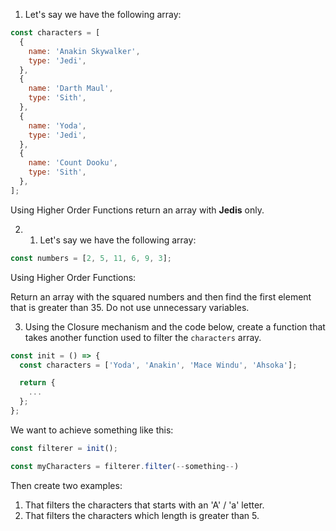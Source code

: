1. Let's say we have the following array:

```js
const characters = [
  {
    name: 'Anakin Skywalker',
    type: 'Jedi',
  },
  {
    name: 'Darth Maul',
    type: 'Sith',
  },
  {
    name: 'Yoda',
    type: 'Jedi',
  },
  {
    name: 'Count Dooku',
    type: 'Sith',
  },
];
```

Using Higher Order Functions return an array with **Jedis** only.

2. 1. Let's say we have the following array:

```js
const numbers = [2, 5, 11, 6, 9, 3];
```

Using Higher Order Functions:

Return an array with the squared numbers and then find the first element that is greater than 35. Do not use unnecessary variables.

3. Using the Closure mechanism and the code below, create a function that takes another function used to filter the `characters` array.

```js
const init = () => {
  const characters = ['Yoda', 'Anakin', 'Mace Windu', 'Ahsoka'];

  return {
    ...
  };
};
```

We want to achieve something like this:

```js
const filterer = init();

const myCharacters = filterer.filter(--something--)
```

Then create two examples:

1. That filters the characters that starts with an 'A' / 'a' letter.
2. That filters the characters which length is greater than 5.
